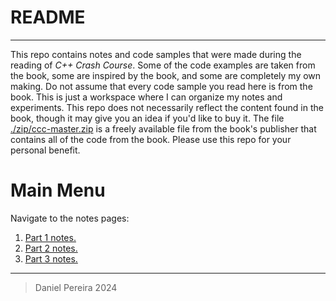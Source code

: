 # README

---

This repo contains notes and code samples that were made during the reading of *C++ Crash Course*. Some of the code examples are taken from the book, some are inspired by the book, and some are completely my own making. Do not assume that every code sample you read here is from the book. This is just a workspace where I can organize my notes and experiments. This repo does not necessarily reflect the content found in the book, though it may give you an idea if you'd like to buy it. The file [./zip/ccc-master.zip](./zip/ccc-master.zip) is a freely available file from the book's publisher that contains all of the code from the book. Please use this repo for your personal benefit.

# Main Menu

Navigate to the notes pages:

1. [Part 1 notes.](./P1C1/notes_part1.md)
2. [Part 2 notes.](./P1C2/notes_part2.md)
2. [Part 3 notes.](./P1C2/notes_part3.md)

---

> Daniel Pereira 2024